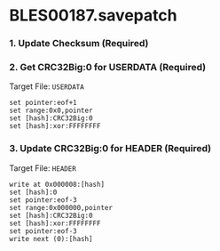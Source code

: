 # BLES00187.savepatch

### 1.  Update Checksum (Required)
### 2. Get CRC32Big:0 for USERDATA (Required)

Target File: `USERDATA`

```
set pointer:eof+1
set range:0x0,pointer
set [hash]:CRC32Big:0
set [hash]:xor:FFFFFFFF
```

### 3. Update CRC32Big:0 for HEADER (Required)

Target File: `HEADER`

```
write at 0x000008:[hash]
set [hash]:0
set pointer:eof-3
set range:0x000000,pointer
set [hash]:CRC32Big:0
set [hash]:xor:FFFFFFFF
set pointer:eof-3
write next (0):[hash]
```

